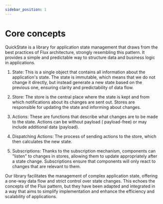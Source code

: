 ```yaml
---
sidebar_position: 1
---
```


# Core concepts

QuickState is a library for application state management that draws from the best practices of Flux architecture,
strongly resembling this pattern. It provides a simple and predictable way to structure data and business logic in
applications.

1. State: This is a single object that contains all information about the application's state. The state is immutable,
which means that we do not change it directly, but instead generate a new state based on the previous one, ensuring
clarity and predictability of data flow.

2. Store: The store is the central place where the state is kept and from which notifications about its changes are sent
out. Stores are responsible for updating the state and informing about changes.

3. Actions: These are functions that describe what changes are to be made to the state. Actions can be without payload (
payload-free) or may include additional data (payload).

4. Dispatching Actions: The process of sending actions to the store, which then calculates the new state.

5. Subscriptions: Thanks to the subscription mechanism, components can "listen" to changes in stores, allowing them to
update appropriately after a state change. Subscriptions ensure that components will only react to changes that are
relevant to them.

Our library facilitates the management of complex application state, offering a one-way data flow and strict control
over state changes. This echoes the concepts of the Flux pattern, but they have been adapted and integrated in a way
that aims to simplify implementation and enhance the efficiency and scalability of applications.